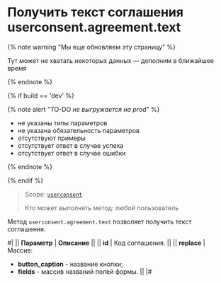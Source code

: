 # Получить текст соглашения userconsent.agreement.text

{% note warning "Мы еще обновляем эту страницу" %}

Тут может не хватать некоторых данных — дополним в ближайшее время

{% endnote %}

{% if build == 'dev' %}

{% note alert "TO-DO _не выгружается на prod_" %}

- не указаны типы параметров
- не указана обязательность параметров
- отсутствуют примеры
- отсутствует ответ в случае успеха
- отсутствует ответ в случае ошибки

{% endnote %}

{% endif %}

> Scope: [`userconsent`](../scopes/permissions.md)
>
> Кто может выполнять метод: любой пользователь

Метод `userconsent.agreement.text` позволяет получить текст соглашения.

#|
|| **Параметр** | **Описание** ||
|| **id** | Код соглашения. ||
|| **replace** | Массив:
- **button_caption** - название кнопки;
- **fields** - массив названий полей формы. ||
|#